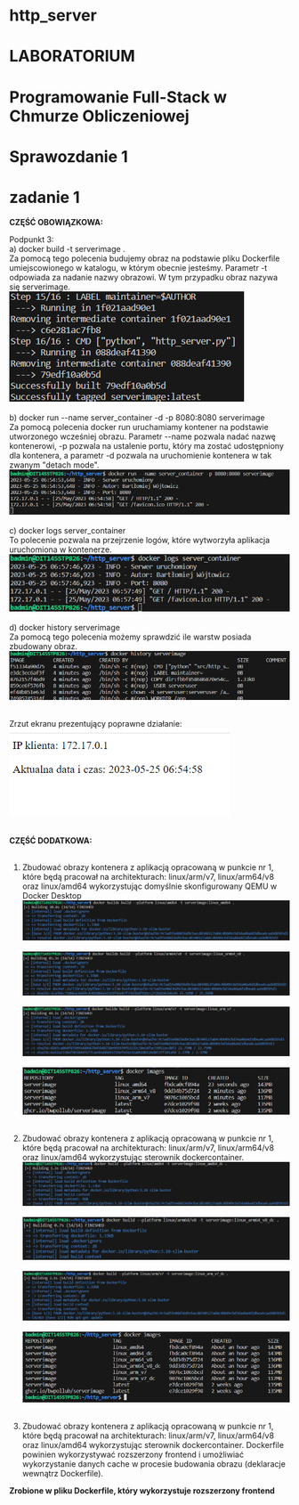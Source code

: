 # http_server

# LABORATORIUM
# Programowanie Full-Stack w Chmurze Obliczeniowej

# Sprawozdanie 1

# zadanie 1

<b>CZĘŚĆ OBOWIĄZKOWA:</b>

Podpunkt 3:</br>
a) docker build -t serverimage .</br>
Za pomocą tego polecenia budujemy obraz na podstawie pliku Dockerfile umiejscowionego w katalogu, w którym obecnie jesteśmy. Parametr -t odpowiada za nadanie nazwy obrazowi. W tym przypadku obraz nazywa się serverimage.</br>
![alt text](https://github.com/bwpollub/http_server/blob/master/2.PNG)</br></br>
b) docker run --name server_container -d -p 8080:8080 serverimage</br>
Za pomocą polecenia docker run uruchamiamy kontener na podstawie utworzonego wcześniej obrazu. Parametr --name pozwala nadać nazwę kontenerowi, -p pozwala na ustalenie portu, który ma zostać udostępniony dla kontenera, a parametr -d pozwala na uruchomienie kontenera w tak zwanym "detach mode".</br>
![alt text](https://github.com/bwpollub/http_server/blob/master/3.PNG)</br></br>
c) docker logs server_container</br>
To polecenie pozwala na przejrzenie logów, które wytworzyła aplikacja uruchomiona w kontenerze.</br>
![alt text](https://github.com/bwpollub/http_server/blob/master/4.PNG)</br></br>
d) docker history serverimage</br>
Za pomocą tego polecenia możemy sprawdzić ile warstw posiada zbudowany obraz.</br>
![alt text](https://github.com/bwpollub/http_server/blob/master/5.PNG)</br></br>

Zrzut ekranu prezentujący poprawne działanie:</br>
![alt text](https://github.com/bwpollub/http_server/blob/master/1.PNG)</br></br>


<b>CZĘŚĆ DODATKOWA:</b></br></br>

1) Zbudować obrazy kontenera z aplikacją opracowaną w punkcie nr 1, które będą pracował na architekturach: linux/arm/v7, linux/arm64/v8 oraz linux/amd64 wykorzystując domyślnie skonfigurowany QEMU w Docker Desktop</br>
![alt text](https://github.com/bwpollub/http_server/blob/master/dod_1_amd64.PNG)</br></br>
![alt text](https://github.com/bwpollub/http_server/blob/master/dod_1_arm64v8.PNG)</br></br>
![alt text](https://github.com/bwpollub/http_server/blob/master/dod_1_armv7.PNG)</br></br>
![alt text](https://github.com/bwpollub/http_server/blob/master/dod_1_docker_images.PNG)</br></br>

2) Zbudować obrazy kontenera z aplikacją opracowaną w punkcie nr 1, które będą pracował na architekturach: linux/arm/v7, linux/arm64/v8 oraz linux/amd64 wykorzystując sterownik dockercontainer.</br>
![alt text](https://github.com/bwpollub/http_server/blob/master/dod_2_amd64.PNG)</br></br>
![alt text](https://github.com/bwpollub/http_server/blob/master/dod_2_arm64.PNG)</br></br>
![alt text](https://github.com/bwpollub/http_server/blob/master/dod_2_armv7.PNG)</br></br>
![alt text](https://github.com/bwpollub/http_server/blob/master/dod_2_docker_images.PNG)</br></br>

3) Zbudować obrazy kontenera z aplikacją opracowaną w punkcie nr 1, które będą pracował na architekturach: linux/arm/v7, linux/arm64/v8 oraz linux/amd64 wykorzystując sterownik dockercontainer. Dockerfile powinien wykorzystywać rozszerzony frontend i umożliwiać wykorzystanie danych cache w procesie budowania obrazu (deklaracje wewnątrz Dockerfile).

<b>Zrobione w pliku Dockerfile, który wykorzystuje rozszerzony frontend</b>
